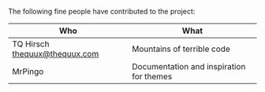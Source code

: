 The following fine people have contributed to the project:

| Who | What |
| --- | ---- |
| TQ Hirsch <thequux@thequux.com> | Mountains of terrible code |
| MrPingo | Documentation and inspiration for themes |
